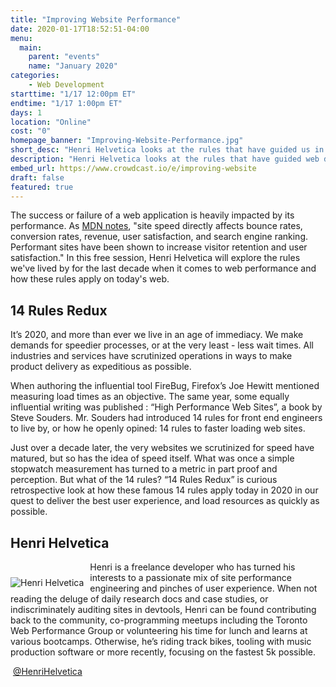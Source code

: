 ```yaml
---
title: "Improving Website Performance"
date: 2020-01-17T18:52:51-04:00
menu:
  main:
    parent: "events"
    name: "January 2020"
categories:
    - Web Development
starttime: "1/17 12:00pm ET"
endtime: "1/17 1:00pm ET"
days: 1
location: "Online"
cost: "0"
homepage_banner: "Improving-Website-Performance.jpg"
short_desc: "Henri Helvetica looks at the rules that have guided us in web performance for the last decade and how they have evolved."
description: "Henri Helvetica looks at the rules that have guided web developers when it comes to web performance for the last decade and how they have evolved."
embed_url: https://www.crowdcast.io/e/improving-website
draft: false
featured: true
---
```


The success or failure of a web application is heavily impacted by its performance. As [MDN notes](https://developer.mozilla.org/en-US/docs/Learn/Performance/why_web_performance), "site speed directly affects bounce rates, conversion rates, revenue, user satisfaction, and search engine ranking.  Performant sites have been shown to increase visitor retention and user satisfaction." In this free session, Henri Helvetica will explore the rules we've lived by for the last decade when it comes to web performance and how these rules apply on today's web.

## 14 Rules Redux

It’s 2020, and more than ever we live in an age of immediacy. We make demands for speedier processes, or at the very least - less wait times. All industries and services have scrutinized operations in ways to make product delivery as expeditious as possible. 

When authoring the influential tool FireBug, Firefox’s Joe Hewitt mentioned measuring load times as an objective. The same year, some equally influential writing was published : “High Performance Web Sites”, a book by Steve Souders. Mr. Souders had introduced 14 rules for front end engineers to live by, or how he openly opined: 14 rules to faster loading web sites.

Just over a decade later, the very websites we scrutinized for speed have matured, but so has the idea of speed itself. What was once a simple stopwatch measurement has turned to a metric in part proof and perception. But what of the 14 rules? “14 Rules Redux” is curious retrospective look at how these famous 14 rules apply today in 2020 in our quest to deliver the best user experience, and load resources as quickly as possible. 

## Henri Helvetica

<img src="/img/speakers/HenriHelvetica.jpg" style="float:left;margin-right: 10px;margin-top: 25px;" alt="Henri Helvetica">

Henri is a freelance developer who has turned his interests to a passionate mix of site performance engineering and pinches of user experience. When not reading the deluge of daily research docs and case studies, or indiscriminately auditing sites in devtools, Henri can be found contributing back to the community, co-programming meetups including the Toronto Web Performance Group or volunteering his time for lunch and learns at various bootcamps. Otherwise, he’s riding track bikes, tooling with music production software or more recently, focusing on the fastest 5k possible.

<a class="social social-twitter" href="https://twitter.com/HenriHelvetica" target="_blank" aria-label="twitter" style="float:left;">
  <i class="ui-twitter"></i>
</a>

&nbsp;[@HenriHelvetica](https://twitter.com/HenriHelvetica)